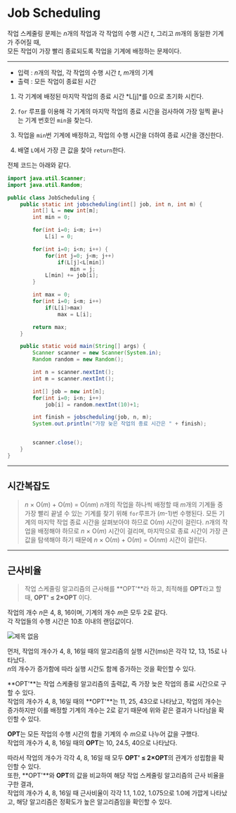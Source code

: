 # Job Scheduling

작업 스케줄링 문제는 *n*개의 작업과 각 작업의 수행 시간 *t*, 그리고 *m*개의 동일한 기계가 주어질 때,     
모든 작업이 가장 빨리 종료되도록 작업을 기계에 배정하는 문제이다.     

--------
+ 입력 : *n*개의 작업, 각 작업의 수행 시간 *t*, *m*개의 기계
+ 출력 : 모든 작업이 종료된 시간     
      
1. 각 기계에 배정된 마지막 작업의 종료 시간 *L[j]*를 0으로 초기화 시킨다.

2. `for` 루프를 이용해 각 기계의 마지막 작업의 종료 시간을 검사하여 가장 일찍 끝나는 기계 번호인 `min`을 찾는다.

3. 작업을 `min`번 기계에 배정하고, 작업의 수행 시간을 더하여 종료 시간을 갱신한다.

4. 배열 `L`에서 가장 큰 값을 찾아 `return`한다.

전체 코드는 아래와 같다.     

```java
import java.util.Scanner;
import java.util.Random;

public class JobScheduling {
    public static int jobscheduling(int[] job, int n, int m) {
        int[] L = new int[m];
        int min = 0;

        for(int i=0; i<m; i++)
            L[i] = 0;

        for(int i=0; i<n; i++) {
            for(int j=0; j<m; j++)
                if(L[j]<L[min])
                    min = j;
            L[min] += job[i];
        }

        int max = 0;
        for(int i=0; i<m; i++)
            if(L[i]>max)
                max = L[i];

        return max;
    }

    public static void main(String[] args) {
        Scanner scanner = new Scanner(System.in);
        Random random = new Random();

        int n = scanner.nextInt();
        int m = scanner.nextInt();

        int[] job = new int[n];
        for(int i=0; i<n; i++)
            job[i] = random.nextInt(10)+1;

        int finish = jobscheduling(job, n, m);
        System.out.println("가장 늦은 작업의 종료 시간은 " + finish);


        scanner.close();
    }
}
```
--------
## 시간복잡도
> *n* × Ο(*m*) + Ο(*m*) = Ο(*nm*)
*n*개의 작업을 하나씩 배정할 때 *m*개의 기계들 중 가장 빨리 끝낼 수 있는 기계를 찾기 위해 `for`루프가 (*m*-1)번 수행된다.
모든 기계의 마지막 작업 종료 시간을 살펴보아야 하므로 Ο(*m*) 시간이 걸린다.
*n*개의 작업을 배정해야 하므로 *n* × Ο(*m*) 시간이 걸리며, 마지막으로 종료 시간이 가장 큰 값을 탐색해야 하기 때문에 *n* × Ο(*m*) + Ο(*m*) = Ο(*nm*) 시간이 걸린다.     

--------
## 근사비율
> 작업 스케줄링 알고리즘의 근사해를 **OPT'**라 하고, 최적해를 **OPT**라고 할 때, **OPT' ≤ 2×OPT** 이다.

작업의 개수 *n*은 4, 8, 16이며, 기계의 개수 *m*은 모두 2로 같다.     
각 작업들의 수행 시간은 10초 이내의 랜덤값이다.

![제목 없음](https://user-images.githubusercontent.com/80511210/118661347-fcd63a00-b829-11eb-893a-b8cc58af83d3.png)

먼저, 작업의 개수가 4, 8, 16일 때의 알고리즘의 실행 시간(ms)은 각각 12, 13, 15로 나타났다.     
*n*의 개수가 증가함에 따라 실행 시간도 함께 증가하는 것을 확인할 수 있다.     
     
**OPT'**는 작업 스케줄링 알고리즘의 출력값, 즉 가장 늦은 작업의 종료 시간으로 구할 수 있다.     
작업의 개수가 4, 8, 16일 때의 **OPT'**는 11, 25, 43으로 나타났고, 작업의 개수는 증가하지만 이를 배정할 기계의 개수는 2로 같기 때문에 위와 같은 결과가 나타남을 확인할 수 있다.     
     
**OPT**는 모든 작업의 수행 시간의 합을 기계의 수 *m*으로 나누어 값을 구했다.     
작업의 개수가 4, 8, 16일 때의 **OPT**는 10, 24.5, 40으로 나타났다.     

따라서 작업의 개수가 각각 4, 8, 16일 때 모두 **OPT' ≤ 2×OPT**의 관계가 성립함을 확인할 수 있다.     
또한, **OPT'**와 **OPT**의 값을 비교하여 해당 작업 스케줄링 알고리즘의 근사 비율을 구한 결과,     
작업의 개수가 4, 8, 16일 때 근사비율이 각각 1.1, 1.02, 1.075으로 1.0에 가깝게 나타났고, 해당 알고리즘은 정확도가 높은 알고리즘임을 확인할 수 있다.     
